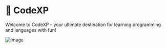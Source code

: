 # 🚀 CodeXP
Welcome to CodeXP – your ultimate destination for learning programming and languages with fun!

![Image](https://github.com/user-attachments/assets/74980765-8452-4ea2-841c-98840922a5a0)
